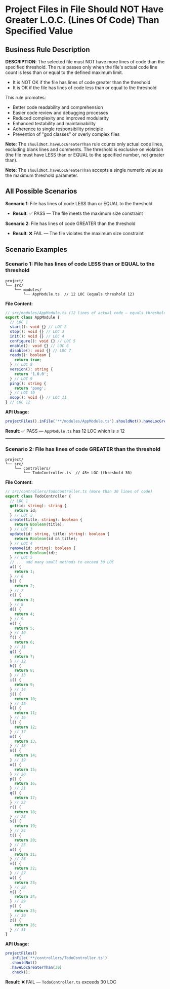 # Project Files in File Should NOT Have Greater L.O.C. (Lines Of Code) Than Specified Value

## Business Rule Description

**DESCRIPTION**: The selected file must NOT have more lines of code than the specified threshold. The rule passes only when the file's actual code line count is less than or equal to the defined maximum limit.

- It is NOT OK if the file has lines of code greater than the threshold
- It is OK if the file has lines of code less than or equal to the threshold

This rule promotes:

- Better code readability and comprehension
- Easier code review and debugging processes
- Reduced complexity and improved modularity
- Enhanced testability and maintainability
- Adherence to single responsibility principle
- Prevention of "god classes" or overly complex files

**Note**: The `shouldNot.haveLocGreaterThan` rule counts only actual code lines, excluding blank lines and comments. The threshold is exclusive on violation (the file must have LESS than or EQUAL to the specified number, not greater than).

**Note**: The `shouldNot.haveLocGreaterThan` accepts a single numeric value as the maximum threshold parameter.

## All Possible Scenarios

**Scenario 1**: File has lines of code LESS than or EQUAL to the threshold

- **Result**: ✅ PASS — The file meets the maximum size constraint

**Scenario 2**: File has lines of code GREATER than the threshold

- **Result**: ❌ FAIL — The file violates the maximum size constraint

## Scenario Examples

### Scenario 1: File has lines of code LESS than or EQUAL to the threshold

```
project/
└── src/
    └── modules/
        └── AppModule.ts  // 12 LOC (equals threshold 12)
```

**File Content:**

```typescript
// src/modules/AppModule.ts (12 lines of actual code — equals threshold)
export class AppModule {
  // LOC 1
  start(): void {} // LOC 2
  stop(): void {} // LOC 3
  init(): void {} // LOC 4
  configure(): void {} // LOC 5
  enable(): void {} // LOC 6
  disable(): void {} // LOC 7
  ready(): boolean {
    return true;
  } // LOC 8
  version(): string {
    return '1.0.0';
  } // LOC 9
  ping(): string {
    return 'pong';
  } // LOC 10
  noop(): void {} // LOC 11
} // LOC 12
```

**API Usage:**

```typescript
projectFiles().inFile('**/modules/AppModule.ts').shouldNot().haveLocGreaterThan(12).check();
```

**Result**: ✅ PASS — `AppModule.ts` has 12 LOC which is ≤ 12

---

### Scenario 2: File has lines of code GREATER than the threshold

```
project/
└── src/
    └── controllers/
        └── TodoController.ts  // 45+ LOC (threshold 30)
```

**File Content:**

```typescript
// src/controllers/TodoController.ts (more than 30 lines of code)
export class TodoController {
  // LOC 1
  get(id: string): string {
    return id;
  } // LOC 2
  create(title: string): boolean {
    return Boolean(title);
  } // LOC 3
  update(id: string, title: string): boolean {
    return Boolean(id && title);
  } // LOC 4
  remove(id: string): boolean {
    return Boolean(id);
  } // LOC 5
  // ... add many small methods to exceed 30 LOC
  a() {
    return 1;
  } // 6
  b() {
    return 2;
  } // 7
  c() {
    return 3;
  } // 8
  d() {
    return 4;
  } // 9
  e() {
    return 5;
  } // 10
  f() {
    return 6;
  } // 11
  g() {
    return 7;
  } // 12
  h() {
    return 8;
  } // 13
  i() {
    return 9;
  } // 14
  j() {
    return 10;
  } // 15
  k() {
    return 11;
  } // 16
  l() {
    return 12;
  } // 17
  m() {
    return 13;
  } // 18
  n() {
    return 14;
  } // 19
  o() {
    return 15;
  } // 20
  p() {
    return 16;
  } // 21
  q() {
    return 17;
  } // 22
  r() {
    return 18;
  } // 23
  s() {
    return 19;
  } // 24
  t() {
    return 20;
  } // 25
  u() {
    return 21;
  } // 26
  v() {
    return 22;
  } // 27
  w() {
    return 23;
  } // 28
  x() {
    return 24;
  } // 29
  y() {
    return 25;
  } // 30
  z() {
    return 26;
  } // 31
}
```

**API Usage:**

```typescript
projectFiles()
  .inFile('**/controllers/TodoController.ts')
  .shouldNot()
  .haveLocGreaterThan(30)
  .check();
```

**Result**: ❌ FAIL — `TodoController.ts` exceeds 30 LOC
